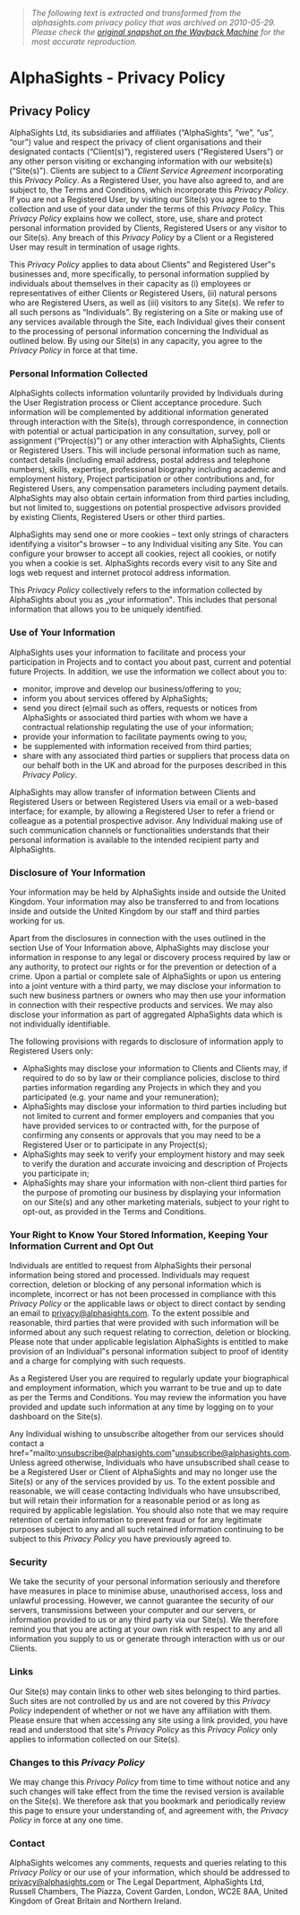 > *The following text is extracted and transformed from the alphasights.com privacy policy that was archived on 2010-05-29. Please check the [original snapshot on the Wayback Machine](https://web.archive.org/web/20100529173222id_/http%3A//www.alphasights.com/privacy-policy/index.html) for the most accurate reproduction.*

# AlphaSights - Privacy Policy

## Privacy Policy

AlphaSights Ltd, its subsidiaries and affiliates (“AlphaSights”, “we”, “us”, “our”) value and respect the privacy of client organisations and their designated contacts (“Client(s)”), registered users (“Registered Users”) or any other person visiting or exchanging information with our website(s) (“Site(s)”). Clients are subject to a _Client Service Agreement_ incorporating this _Privacy Policy_. As a Registered User, you have also agreed to, and are subject to, the Terms and Conditions, which incorporate this _Privacy Policy_. If you are not a Registered User, by visiting our Site(s) you agree to the collection and use of your data under the terms of this _Privacy Policy_. This _Privacy Policy_ explains how we collect, store, use, share and protect personal information provided by Clients, Registered Users or any visitor to our Site(s). Any breach of this _Privacy Policy_ by a Client or a Registered User may result in termination of usage rights.

This _Privacy Policy_ applies to data about Clients‟ and Registered User‟s businesses and, more specifically, to personal information supplied by individuals about themselves in their capacity as (i) employees or representatives of either Clients or Registered Users, (ii) natural persons who are Registered Users, as well as (iii) visitors to any Site(s). We refer to all such persons as “Individuals”. By registering on a Site or making use of any services available through the Site, each Individual gives their consent to the processing of personal information concerning the Individual as outlined below. By using our Site(s) in any capacity, you agree to the _Privacy Policy_ in force at that time.

### Personal Information Collected

AlphaSights collects information voluntarily provided by Individuals during the User Registration process or Client acceptance procedure. Such information will be complemented by additional information generated through interaction with the Site(s), through correspondence, in connection with potential or actual participation in any consultation, survey, poll or assignment (“Project(s)”) or any other interaction with AlphaSights, Clients or Registered Users. This will include personal information such as name, contact details (including email address, postal address and telephone numbers), skills, expertise, professional biography including academic and employment history, Project participation or other contributions and, for Registered Users, any compensation parameters including payment details. AlphaSights may also obtain certain information from third parties including, but not limited to, suggestions on potential prospective advisors provided by existing Clients, Registered Users or other third parties.

AlphaSights may send one or more cookies – text only strings of characters identifying a visitor‟s browser – to any Individual visiting any Site. You can configure your browser to accept all cookies, reject all cookies, or notify you when a cookie is set. AlphaSights records every visit to any Site and logs web request and internet protocol address information.

This _Privacy Policy_ collectively refers to the information collected by AlphaSights about you as „your information‟. This includes that personal information that allows you to be uniquely identified.

### Use of Your Information

AlphaSights uses your information to facilitate and process your participation in Projects and to contact you about past, current and potential future Projects. In addition, we use the information we collect about you to:

  * monitor, improve and develop our business/offering to you; 
  * inform you about services offered by AlphaSights; 
  * send you direct (e)mail such as offers, requests or notices from AlphaSights or associated third parties with whom we have a contractual relationship regulating the use of your information; 
  * provide your information to facilitate payments owing to you; 
  * be supplemented with information received from third parties; 
  * share with any associated third parties or suppliers that process data on our behalf both in the UK and abroad for the purposes described in this _Privacy Policy_. 



AlphaSights may allow transfer of information between Clients and Registered Users or between Registered Users via email or a web-based interface; for example, by allowing a Registered User to refer a friend or colleague as a potential prospective advisor. Any Individual making use of such communication channels or functionalities understands that their personal information is available to the intended recipient party and AlphaSights.

### Disclosure of Your Information

Your information may be held by AlphaSights inside and outside the United Kingdom. Your information may also be transferred to and from locations inside and outside the United Kingdom by our staff and third parties working for us.

Apart from the disclosures in connection with the uses outlined in the section Use of Your Information above, AlphaSights may disclose your information in response to any legal or discovery process required by law or any authority, to protect our rights or for the prevention or detection of a crime. Upon a partial or complete sale of AlphaSights or upon us entering into a joint venture with a third party, we may disclose your information to such new business partners or owners who may then use your information in connection with their respective products and services. We may also disclose your information as part of aggregated AlphaSights data which is not individually identifiable.

The following provisions with regards to disclosure of information apply to Registered Users only:

  * AlphaSights may disclose your information to Clients and Clients may, if required to do so by law or their compliance policies, disclose to third parties information regarding any Projects in which they and you participated (e.g. your name and your remuneration); 
  * AlphaSights may disclose your information to third parties including but not limited to current and former employers and companies that you have provided services to or contracted with, for the purpose of confirming any consents or approvals that you may need to be a Registered User or to participate in any Project(s); 
  * AlphaSights may seek to verify your employment history and may seek to verify the duration and accurate invoicing and description of Projects you participate in; 
  * AlphaSights may share your information with non-client third parties for the purpose of promoting our business by displaying your information on our Site(s) and any other marketing materials, subject to your right to opt-out, as provided in the Terms and Conditions. 



### Your Right to Know Your Stored Information, Keeping Your Information Current and Opt Out

Individuals are entitled to request from AlphaSights their personal information being stored and processed. Individuals may request correction, deletion or blocking of any personal information which is incomplete, incorrect or has not been processed in compliance with this _Privacy Policy_ or the applicable laws or object to direct contact by sending an email to [privacy@alphasights.com](mailto:%70%72%69%76%61%63%79%40%61%6C%70%68%61%73%69%67%68%74%73%2E%63%6F%6D). To the extent possible and reasonable, third parties that were provided with such information will be informed about any such request relating to correction, deletion or blocking. Please note that under applicable legislation AlphaSights is entitled to make provision of an Individual‟s personal information subject to proof of identity and a charge for complying with such requests.

As a Registered User you are required to regularly update your biographical and employment information, which you warrant to be true and up to date as per the Terms and Conditions. You may review the information you have provided and update such information at any time by logging on to your dashboard on the Site(s).

Any Individual wishing to unsubscribe altogether from our services should contact a href="mailto:unsubscribe@alphasights.com"unsubscribe@alphasights.com. Unless agreed otherwise, Individuals who have unsubscribed shall cease to be a Registered User or Client of AlphaSights and may no longer use the Site(s) or any of the services provided by us. To the extent possible and reasonable, we will cease contacting Individuals who have unsubscribed, but will retain their information for a reasonable period or as long as required by applicable legislation. You should also note that we may require retention of certain information to prevent fraud or for any legitimate purposes subject to any and all such retained information continuing to be subject to this _Privacy Policy_ you have previously agreed to.

### Security

We take the security of your personal information seriously and therefore have measures in place to minimise abuse, unauthorised access, loss and unlawful processing. However, we cannot guarantee the security of our servers, transmissions between your computer and our servers, or information provided to us or any third party via our Site(s). We therefore remind you that you are acting at your own risk with respect to any and all information you supply to us or generate through interaction with us or our Clients.

### Links

Our Site(s) may contain links to other web sites belonging to third parties. Such sites are not controlled by us and are not covered by this _Privacy Policy_ independent of whether or not we have any affiliation with them. Please ensure that when accessing any site using a link provided, you have read and understood that site's _Privacy Policy_ as this _Privacy Policy_ only applies to information collected on our Site(s).

### Changes to this _Privacy Policy_

We may change this _Privacy Policy_ from time to time without notice and any such changes will take effect from the time the revised version is available on the Site(s). We therefore ask that you bookmark and periodically review this page to ensure your understanding of, and agreement with, the _Privacy Policy_ in force at any one time.

### Contact

AlphaSights welcomes any comments, requests and queries relating to this _Privacy Policy_ or our use of your information, which should be addressed to [privacy@alphasights.com](mailto:%70%72%69%76%61%63%79%40%61%6C%70%68%61%73%69%67%68%74%73%2E%63%6F%6D) or The Legal Department, AlphaSights Ltd, Russell Chambers, The Piazza, Covent Garden, London, WC2E 8AA, United Kingdom of Great Britain and Northern Ireland.
